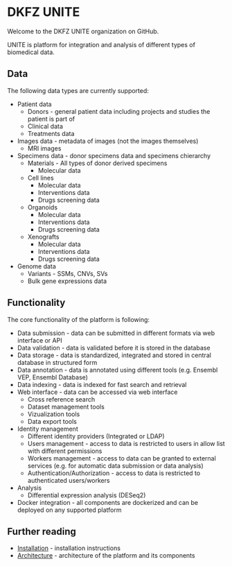 # DKFZ UNITE
Welcome to the DKFZ UNITE organization on GitHub.

UNITE is platform for integration and analysis of different types of biomedical data.

## Data
The following data types are currently supported:

- Patient data
    - Donors - general patient data including projects and studies the patient is part of
    - Clinical data
    - Treatments data
- Images data - metadata of images (not the images themselves)
    - MRI images
- Specimens data - donor specimens data and specimens chierarchy
    - Materials - All types of donor derived specimens
        - Molecular data
    - Cell lines
        - Molecular data
        - Interventions data
        - Drugs screening data
    - Organoids
        - Molecular data
        - Interventions data
        - Drugs screening data
    - Xenografts
        - Molecular data
        - Interventions data
        - Drugs screening data
- Genome data
    - Variants - SSMs, CNVs, SVs
    - Bulk gene expressions data


## Functionality
The core functionality of the platform is following:

- Data submission - data can be submitted in different formats via web interface or API
- Data validation - data is validated before it is stored in the database
- Data storage - data is standardized, integrated and stored in central database in structured form
- Data annotation - data is annotated using different tools (e.g. Ensembl VEP, Ensembl Database)
- Data indexing - data is indexed for fast search and retrieval
- Web interface - data can be accessed via web interface
    - Cross reference search
    - Dataset management tools
    - Vizualization tools
    - Data export tools
- Identity management
    - Different identity providers (Integrated or LDAP)
    - Users management - access to data is restricted to users in allow list with different permissions
    - Workers management - access to data can be granted to external services (e.g. for automatic data submission or data analysis)
    - Authentication/Authorization - access to data is restricted to authenticated users/workers
- Analysis
    - Differential expression analysis (DESeq2)
- Docker integration - all components are dockerized and can be deployed on any supported platform

## Further reading
- [Installation](https://github.com/dkfz-unite/unite-environment) - installation instructions
- [Architecture](https://github.com/dkfz-unite/.github/blob/main/profile/architecture.md) - architecture of the platform and its components
<!-- - [Data structure](data-structure.md) - data structure of the platform
- [Index structure](index-structure.md) - index structure of the platform -->


<!--
**Here are some ideas to get you started:**

🙋‍♀️ A short introduction - what is your organization all about?
🌈 Contribution guidelines - how can the community get involved?
👩‍💻 Useful resources - where can the community find your docs? Is there anything else the community should know?
🍿 Fun facts - what does your team eat for breakfast?
🧙 Remember, you can do mighty things with the power of [Markdown](https://docs.github.com/github/writing-on-github/getting-started-with-writing-and-formatting-on-github/basic-writing-and-formatting-syntax)
-->
